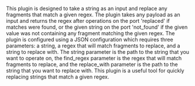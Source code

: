 This plugin is designed to take a string as an input and replace any fragments that match a given regex. The plugin takes any payload as an input and returns the regex after operations on the port 'replaced' if matches were found, or the given string on the port 'not_found' if the given value was not containing any fragment matching the given regex. The plugin is configured using a JSON configuration which requires three parameters: a string, a regex that will match fragments to replace, and a string to replace with. The string parameter is the path to the string that you want to operate on, the find_regex parameter is the regex that will match fragments to replace, and the replace_with parameter is the path to the string that you want to replace with. This plugin is a useful tool for quickly replacing strings that match a given regex.

